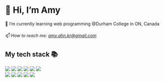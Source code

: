 <h1>👋 Hi, I’m Amy</h1>
<p>🌱 I’m currently learning web programming @Durham College in ON, Canada</p>
<h6>📫 How to reach me: <a href="mailto:amy.ahn.kr@gmail.com">amy.ahn.kr@gmail.com</a></h6>

<!---
sweetyamy/sweetyamy is a ✨ special ✨ repository because its `README.md` (this file) appears on your GitHub profile.
You can click the Preview link to take a look at your changes.
--->

<h2>My tech stack 📚 </h2>
<!-- 
https://simpleicons.org/
<img src="https://img.shields.io/badge/[기술명]-[배경색]?style=[모양]&logo=[아이콘명]&logoColor=[글자색]"/>
-->

<div align=left> 
  <img src="https://img.shields.io/badge/html5-E34F26?style=for-the-badge&logo=html5&logoColor=white">
  <img src="https://img.shields.io/badge/css-1572B6?style=for-the-badge&logo=css3&logoColor=white"> 
  <img src="https://img.shields.io/badge/javascript-F7DF1E?style=for-the-badge&logo=javascript&logoColor=black">
  <img src="https://img.shields.io/badge/java-007396?style=for-the-badge&logo=java&logoColor=white">
  <img src="https://img.shields.io/badge/c sharp-512BD4?style=for-the-badge&logo=csharp&logoColor=white"/>
  <img src="https://img.shields.io/badge/python-3776AB?style=for-the-badge&logo=python&logoColor=white"><br>
  
  <img src="https://img.shields.io/badge/mysql-4479A1?style=for-the-badge&logo=mysql&logoColor=white">
  <img src="https://img.shields.io/badge/linux-FCC624?style=for-the-badge&logo=linux&logoColor=black"> 
  <img src="https://img.shields.io/badge/AWS-232F3E?style=for-the-badge&logo=amazonaws&logoColor=white">
  <img src="https://img.shields.io/badge/github-181717?style=for-the-badge&logo=github&logoColor=white">
  <img src="https://img.shields.io/badge/git-F05032?style=for-the-badge&logo=git&logoColor=white">
  
  <!--
  <img src="https://img.shields.io/badge/fontawesome-339AF0?style=for-the-badge&logo=fontawesome&logoColor=white">
  <img src="https://img.shields.io/badge/bootstrap-7952B3?style=for-the-badge&logo=bootstrap&logoColor=white">
  -->
</div>
